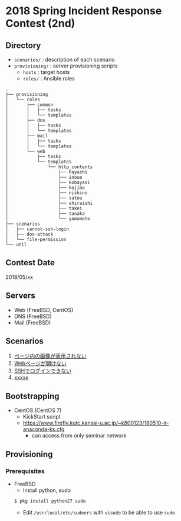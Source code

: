 # 2018 Spring Incident Response Contest (2nd)

## Directory
* `scenarios/` : description of each scenario
* `provisioning/` : server provisioning scripts
    - `hosts` : target hosts
    - `roles/` : Ansible roles
```
.
├── provisioning
│   └── roles
│       ├── common
│       │   ├── tasks
│       │   └── templates
│       ├── dns
│       │   ├── tasks
│       │   └── templates
│       ├── mail
│       │   ├── tasks
│       │   └── templates
│       └── web
│           ├── tasks
│           └── templates
│               └── http_contents
│                   ├── hayashi
│                   ├── inoue
│                   ├── kobayasi
│                   ├── kojima
│                   ├── nishino
│                   ├── satou
│                   ├── shiraishi
│                   ├── takei
│                   ├── tanaka
│                   └── yamamoto
├── scenarios
│   ├── cannot-ssh-login
│   ├── dos-attack
│   └── file-permission
└── util
```

## Contest Date
2018/05/xx

## Servers
* Web (FreeBSD, CentOS)
* DNS (FreeBSD)
* Mail (FreeBSD)

## Scenarios
1. [ページ内の画像が表示されない](scenarios/file-permission/README.md)
1. [Webページが開けない](scenarios/dos-attack/README.md)
1. [SSHでログインできない](scenarios/cannot-ssh-login/README.md)
1. [xxxxx](scenarios/xxxxx.md)

## Bootstrapping
* CentOS (CentOS 7)
    - KickStart script
    - https://www.firefly.kutc.kansai-u.ac.jp/~k800123/180510-ir-anaconda-ks.cfg
        - can access from only seminar network

## Provisioning
### Prerequisites
* FreeBSD
    - Install python, sudo
    ```sh
    $ pkg install python27 sudo
    ```
    - Edit `/usr/local/etc/sudoers` with `visudo` to be able to use `sudo`
